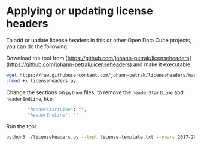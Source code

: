 # Applying or updating license headers

To add or update license headers in this or other Open Data Cube
projects, you can do the following:

Download the tool from [https://github.com/johann-petrak/licenseheaders](https://github.com/johann-petrak/licenseheaders) and make it executable.

```bash
wget https://raw.githubusercontent.com/johann-petrak/licenseheaders/master/licenseheaders.py
chmod +x licenseheaders.py
```

Change the sections on `python` files, to remove the `headerStartLine` and
`headerEndLine`, like:

```python
        "headerStartLine": "",
        "headerEndLine": "",
```

Run the tool:

```bash
python3 ./licenseheaders.py --tmpl license-template.txt --years 2017-2020 --ext py 
```
